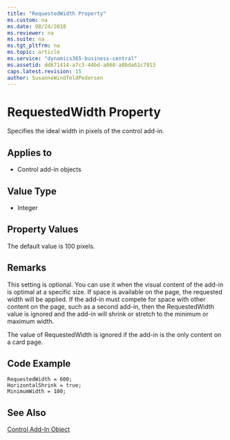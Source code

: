 ```yaml
---
title: "RequestedWidth Property"
ms.custom: na
ms.date: 08/24/2018
ms.reviewer: na
ms.suite: na
ms.tgt_pltfrm: na
ms.topic: article
ms.service: "dynamics365-business-central"
ms.assetid: dd671414-a7c3-44bd-a860-a8bda61c7913
caps.latest.revision: 15
author: SusanneWindfeldPedersen
---
```


 

# RequestedWidth Property

Specifies the ideal width in pixels of the control add-in.

## Applies to 

- Control add-in objects
  
## Value Type 
  
-   Integer 

## Property Values
The default value is 100 pixels.

## Remarks 
This setting is optional. You can use it when the visual content of the add-in is optimal at a specific size. If space is available on the page, the requested width will be applied. If the add-in must compete for space with other content on the page, such as a second add-in, then the RequestedWidth value is ignored and the add-in will shrink or stretch to the minimum or maximum width.

The value of RequestedWidth is ignored if the add-in is the only content on a card page.

## Code Example
```
RequestedWidth = 600;
HorizontalShrink = true;
MinimumWidth = 100; 

```

## See Also  
[Control Add-In Object](../devenv-control-addin-object.md)   
 